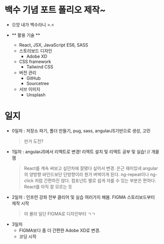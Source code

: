 # 백수 기념 포트 폴리오 제작~
- 으앙 내가 백수라니 >.<

- ** 활용 기술 **
    - React, JSX, JavaScript ES6, SASS
    - 스토리보드 디자인
         - Adobe XD
    - CSS framework
        - Tailwind CSS
    - 버전 관리
        - GitHub
        - Sourcetree
    - 서브 이미지
        - Unsplash
# 일지
- 0일차 : 저장소 파기, 폴더 만들기, pug, sass, angularJS기반으로 생성, 고민
    > 딴거 도전?
- 1일차 : angularJS에서 리엑트로 변경! 리엑트 설치 및 리엑트 공부 및 실습! // 개꿀잼
    > React를 계속 써보고 싶던차에 잘됐다 싶어서 변경. 은근 재미있네
    > angular의 양방향 바인드보단 단방향이라 뭔가 버벅이게 된다. ng-repeat이나 ng-click 처럼 간편하진 않다.
    > 컴포넌트 별로 쉽게 자를 수 있는 부분은 편하다. React를 아직 잘 모르는 듯 
- 2일차 : 인프런 강좌 전부 클리어 및 실습 여러가지 해봄. FIGMA 스토리보드부터 제작 시작
    > 아 몰라 일단 FIGMA로 디자인부터 ㄱㄱ
- 3일차 
    - FIGMA보다 좀 더 간편한 Adobe XD로 변경.
    - 코딩 시작